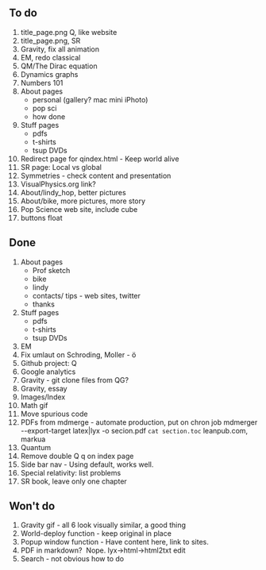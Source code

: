 ## To do

1. title_page.png Q, like website
1. title_page.png, SR
1. Gravity, fix all animation
1. EM, redo classical 
1. QM/The Dirac equation
1. Dynamics graphs
1. Numbers 101
1. About pages
    * personal (gallery? mac mini iPhoto)
    * pop sci
    * how done
1. Stuff pages
    * pdfs
    * t-shirts
    * tsup DVDs
1. Redirect page for qindex.html - Keep world alive
1. SR page: Local vs global
1. Symmetries - check content and presentation
1. VisualPhysics.org link?
1. About/lindy_hop, better pictures
1. About/bike, more pictures, more story
1. Pop Science web site, include cube
1. buttons float

## Done

1. About pages
    * Prof sketch
    * bike
    * lindy
    * contacts/ tips - web sites, twitter
    * thanks
1. Stuff pages
    * pdfs
    * t-shirts
    * tsup DVDs
1. EM
1. Fix umlaut on Schroding, Moller - &ouml;
1. Github project: Q
1. Google analytics
1. Gravity - git clone files from QG?
1. Gravity, essay
1. Images/Index
1. Math gif
1. Move spurious code
1. PDFs from mdmerge - automate production, put on chron job
mdmerger --export-target latex|lyx -o secion.pdf `cat section.toc`
leanpub.com, markua
1. Quantum
1. Remove double Q q on index page
1. Side bar nav - Using default, works well.
1. Special relativity: list problems
1. SR book, leave only one chapter

## Won't do

1. Gravity gif - all 6 look visually similar, a good thing
1. World-deploy function - keep original in place
1. Popup window function - Have content here, link to sites.
1. PDF in markdown? ![]()  Nope.  lyx->html->html2txt  edit
1. Search - not obvious how to do
